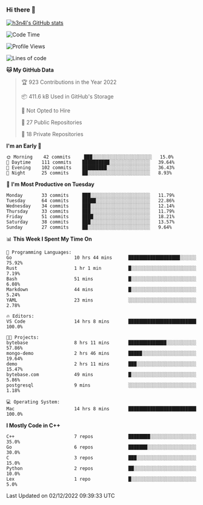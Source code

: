 ### Hi there 👋

[![h3n4l's GitHub stats](https://github-readme-stats.vercel.app/api?username=h3n4l&count_private=true&show_icons=true&theme=radical)](https://github.com/h3n4l/github-readme-stats)

<!--START_SECTION:waka-->
![Code Time](http://img.shields.io/badge/Code%20Time-789%20hrs%2027%20mins-blue)

![Profile Views](http://img.shields.io/badge/Profile%20Views-0-blue)

![Lines of code](https://img.shields.io/badge/From%20Hello%20World%20I%27ve%20Written-44%20Thousand%20lines%20of%20code-blue)

**🐱 My GitHub Data** 

> 🏆 923 Contributions in the Year 2022
 > 
> 📦 411.6 kB Used in GitHub's Storage 
 > 
> 🚫 Not Opted to Hire
 > 
> 📜 27 Public Repositories 
 > 
> 🔑 18 Private Repositories  
 > 
**I'm an Early 🐤** 

```text
🌞 Morning    42 commits     ███░░░░░░░░░░░░░░░░░░░░░░   15.0% 
🌆 Daytime    111 commits    ██████████░░░░░░░░░░░░░░░   39.64% 
🌃 Evening    102 commits    █████████░░░░░░░░░░░░░░░░   36.43% 
🌙 Night      25 commits     ██░░░░░░░░░░░░░░░░░░░░░░░   8.93%

```
📅 **I'm Most Productive on Tuesday** 

```text
Monday       33 commits     ███░░░░░░░░░░░░░░░░░░░░░░   11.79% 
Tuesday      64 commits     █████░░░░░░░░░░░░░░░░░░░░   22.86% 
Wednesday    34 commits     ███░░░░░░░░░░░░░░░░░░░░░░   12.14% 
Thursday     33 commits     ███░░░░░░░░░░░░░░░░░░░░░░   11.79% 
Friday       51 commits     ████░░░░░░░░░░░░░░░░░░░░░   18.21% 
Saturday     38 commits     ███░░░░░░░░░░░░░░░░░░░░░░   13.57% 
Sunday       27 commits     ██░░░░░░░░░░░░░░░░░░░░░░░   9.64%

```


📊 **This Week I Spent My Time On** 

```text
💬 Programming Languages: 
Go                       10 hrs 44 mins      ███████████████████░░░░░░   75.92% 
Rust                     1 hr 1 min          █░░░░░░░░░░░░░░░░░░░░░░░░   7.19% 
Bash                     51 mins             █░░░░░░░░░░░░░░░░░░░░░░░░   6.08% 
Markdown                 44 mins             █░░░░░░░░░░░░░░░░░░░░░░░░   5.24% 
YAML                     23 mins             ░░░░░░░░░░░░░░░░░░░░░░░░░   2.78%

🔥 Editors: 
VS Code                  14 hrs 8 mins       █████████████████████████   100.0%

🐱‍💻 Projects: 
bytebase                 8 hrs 11 mins       ██████████████░░░░░░░░░░░   57.86% 
mongo-demo               2 hrs 46 mins       █████░░░░░░░░░░░░░░░░░░░░   19.64% 
demo                     2 hrs 11 mins       ███░░░░░░░░░░░░░░░░░░░░░░   15.47% 
bytebase.com             49 mins             █░░░░░░░░░░░░░░░░░░░░░░░░   5.86% 
postgresql               9 mins              ░░░░░░░░░░░░░░░░░░░░░░░░░   1.18%

💻 Operating System: 
Mac                      14 hrs 8 mins       █████████████████████████   100.0%

```

**I Mostly Code in C++** 

```text
C++                      7 repos             ████████░░░░░░░░░░░░░░░░░   35.0% 
Go                       6 repos             ███████░░░░░░░░░░░░░░░░░░   30.0% 
C                        3 repos             ███░░░░░░░░░░░░░░░░░░░░░░   15.0% 
Python                   2 repos             ██░░░░░░░░░░░░░░░░░░░░░░░   10.0% 
Lex                      1 repo              █░░░░░░░░░░░░░░░░░░░░░░░░   5.0%

```



 Last Updated on 02/12/2022 09:39:33 UTC
<!--END_SECTION:waka-->

